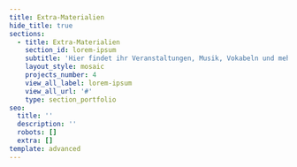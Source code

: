 ```yaml
---
title: Extra-Materialien
hide_title: true
sections:
  - title: Extra-Materialien
    section_id: lorem-ipsum
    subtitle: 'Hier findet ihr Veranstaltungen, Musik, Vokabeln und mehr!'
    layout_style: mosaic
    projects_number: 4
    view_all_label: lorem-ipsum
    view_all_url: '#'
    type: section_portfolio
seo:
  title: ''
  description: ''
  robots: []
  extra: []
template: advanced
---
```


